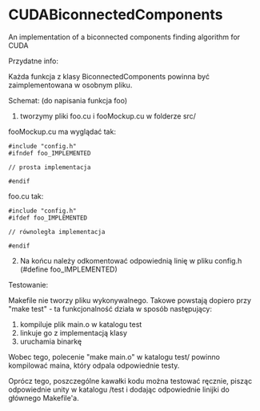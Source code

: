 # CUDABiconnectedComponents
An implementation of a biconnected components finding algorithm for CUDA


Przydatne info:

Każda funkcja z klasy BiconnectedComponents powinna być zaimplementowana w osobnym pliku.

Schemat: (do napisania funkcja foo)

1) tworzymy pliki foo.cu i fooMockup.cu w folderze src/

fooMockup.cu ma wyglądać tak:

    #include "config.h"
    #ifndef foo_IMPLEMENTED

    // prosta implementacja

    #endif
    
foo.cu tak:
    
    #include "config.h"
    #ifdef foo_IMPLEMENTED

    // równoległa implementacja

    #endif

2) Na końcu należy odkomentować odpowiednią linię w pliku config.h
    (#define foo_IMPLEMENTED)



Testowanie:

Makefile nie tworzy pliku wykonywalnego.
Takowe powstają dopiero przy "make test" - ta funkcjonalność działa w sposób następujący:

1) kompiluje plik main.o w katalogu test
2) linkuje go z implementacją klasy
3) uruchamia binarkę

Wobec tego, polecenie "make main.o" w katalogu test/ powinno kompilować maina, który odpala odpowiednie testy.


Oprócz tego, poszczególne kawałki kodu można testować ręcznie, pisząc odpowiednie unity w katalogu /test i dodając odpowiednie linijki do głównego Makefile'a.
